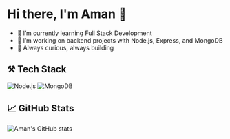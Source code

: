# Hi there, I'm Aman 👋

- 🌱 I’m currently learning Full Stack Development
- 🔭 I’m working on backend projects with Node.js, Express, and MongoDB
- 🧠 Always curious, always building

## ⚒️ Tech Stack
![Node.js](https://img.shields.io/badge/Node.js-339933?style=for-the-badge&logo=nodedotjs&logoColor=white)
![MongoDB](https://img.shields.io/badge/MongoDB-4EA94B?style=for-the-badge&logo=mongodb&logoColor=white)

## 📈 GitHub Stats
![Aman's GitHub stats](https://github-readme-stats.vercel.app/api?username=eternalnomad404&show_icons=true&theme=radical)
